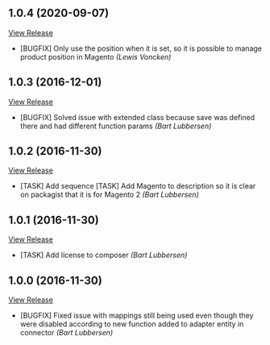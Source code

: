 ## 1.0.4 (2020-09-07)

[View Release](git@github.com:experius/Magento-2-Module-Experius-Category-Multiple-Products-API.git/commits/tag/1.0.4)

*  [BUGFIX] Only use the position when it is set, so it is possible to manage product position in Magento *(Lewis Voncken)*


## 1.0.3 (2016-12-01)

[View Release](git@github.com:experius/Magento-2-Module-Experius-Category-Multiple-Products-API.git/commits/tag/1.0.3)

*  [BUGFIX] Solved issue with extended class because save was defined there and had different function params *(Bart Lubbersen)*


## 1.0.2 (2016-11-30)

[View Release](git@github.com:experius/Magento-2-Module-Experius-Category-Multiple-Products-API.git/commits/tag/1.0.2)

*  [TASK] Add sequence [TASK] Add Magento to description so it is clear on packagist that it is for Magento 2 *(Bart Lubbersen)*


## 1.0.1 (2016-11-30)

[View Release](git@github.com:experius/Magento-2-Module-Experius-Category-Multiple-Products-API.git/commits/tag/1.0.1)

*  [TASK] Add license to composer *(Bart Lubbersen)*


## 1.0.0 (2016-11-30)

[View Release](git@github.com:experius/Magento-2-Module-Experius-Category-Multiple-Products-API.git/commits/tag/1.0.0)

*  [BUGFIX] Fixed issue with mappings still being used even though they were disabled according to new function added to adapter entity in connector *(Bart Lubbersen)*


